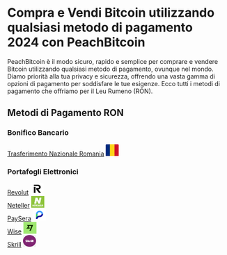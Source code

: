 <body class="payment-methods-page">

# Compra e Vendi Bitcoin utilizzando qualsiasi metodo di pagamento 2024 con PeachBitcoin

PeachBitcoin è il modo sicuro, rapido e semplice per comprare e vendere Bitcoin utilizzando qualsiasi metodo di pagamento, ovunque nel mondo. Diamo priorità alla tua privacy e sicurezza, offrendo una vasta gamma di opzioni di pagamento per soddisfare le tue esigenze. Ecco tutti i metodi di pagamento che offriamo per il Leu Rumeno (RON).

## Metodi di Pagamento RON

### Bonifico Bancario

<div class="payment-grid">
    <div class="payment-grid-item">
        <a href="/buy-bitcoin-with-national-transfer-romania">Trasferimento Nazionale Romania</a> 
        <img src="/img/faq/logoimg/romaniaflag.png" width="30px" height="27px" alt="Compra bitcoin con Trasferimento Nazionale Romania, Vendi bitcoin con Trasferimento Nazionale Romania">
    </div>
</div>

### Portafogli Elettronici

<div class="payment-grid">
    <div class="payment-grid-item">
        <a href="/buy-bitcoin-with-revolut">Revolut</a> 
        <img src="/img/faq/logoimg/revolut.png" width="30px" height="27px" alt="Compra bitcoin con Revolut, Vendi bitcoin con Revolut">
    </div>
    <div class="payment-grid-item">
        <a href="/buy-bitcoin-with-neteller">Neteller</a> 
        <img src="/img/faq/logoimg/neteller.png" width="30px" height="27px" alt="Compra bitcoin con Neteller, Vendi bitcoin con Neteller">
    </div>
    <div class="payment-grid-item">
        <a href="/buy-bitcoin-with-paysera">PaySera</a> 
        <img src="/img/faq/logoimg/paysera.png" width="30px" height="27px" alt="Compra bitcoin con PaySera, Vendi bitcoin con PaySera">
    </div>
    <div class="payment-grid-item">
        <a href="/buy-bitcoin-with-wise">Wise</a> 
        <img src="/img/faq/logoimg/wise.png" width="30px" height="27px" alt="Compra bitcoin con Wise, Vendi bitcoin con Wise">
    </div>
    <div class="payment-grid-item">
        <a href="/buy-bitcoin-with-skrill">Skrill</a> 
        <img src="/img/faq/logoimg/skrill.png" width="30px" height="27px" alt="Compra bitcoin con Skrill, Vendi bitcoin con Skrill">
    </div>
</div>

</body>
